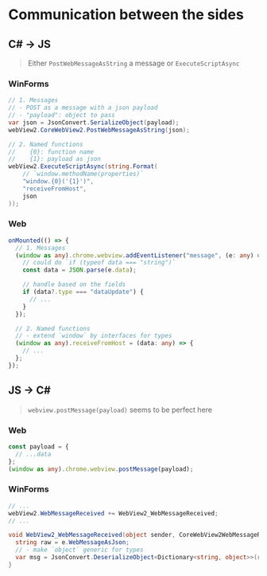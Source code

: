 # Communication between the sides

## C# -> JS

> Either `PostWebMessageAsString` a message or `ExecuteScriptAsync`

### WinForms

```c#
// 1. Messages
// - POST as a message with a json payload
// - "payload": object to pass
var json = JsonConvert.SerializeObject(payload);
webView2.CoreWebView2.PostWebMessageAsString(json);

// 2. Named functions
//    {0}: function name
//    {1}: payload as json
webView2.ExecuteScriptAsync(string.Format(
    // `window.methodName(properties)`
    "window.{0}('{1}')",
    "receiveFromHost",
    json
));
```

### Web

```ts
onMounted(() => {
  // 1. Messages
  (window as any).chrome.webview.addEventListener("message", (e: any) => {
    // could do `if (typeof data === "string")`
    const data = JSON.parse(e.data);

    // handle based on the fields
    if (data?.type === "dataUpdate") {
      // ...
    }
  });

  // 2. Named functions
  // - extend `window` by interfaces for types
  (window as any).receiveFromHost = (data: any) => {
    // ...
  };
});
```

## JS -> C#

> `webview.postMessage(payload)` seems to be perfect here

### Web

```ts
const payload = {
  // ...data
};
(window as any).chrome.webview.postMessage(payload);
```

### WinForms

```c#
// ...
webView2.WebMessageReceived += WebView2_WebMessageReceived;
// ...

void WebView2_WebMessageReceived(object sender, CoreWebView2WebMessageReceivedEventArgs e) {
  string raw = e.WebMessageAsJson;
  // - make `object` generic for types
  var msg = JsonConvert.DeserializeObject<Dictionary<string, object>>(raw);
}
```
